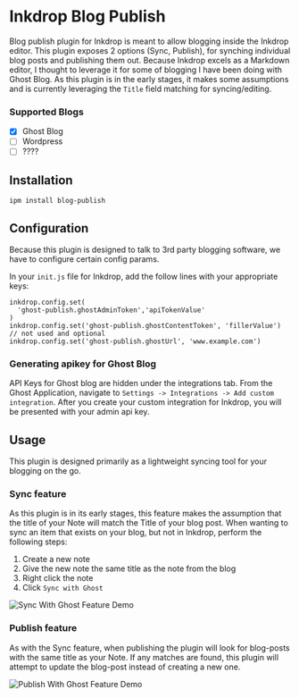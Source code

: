 # Inkdrop Blog Publish

Blog publish plugin for Inkdrop is meant to allow blogging inside the Inkdrop editor. This plugin exposes 2 options (Sync, Publish), for synching individual blog posts and publishing them out. Because Inkdrop excels as a Markdown editor, I thought to leverage it for some of blogging I have been doing with Ghost Blog. As this plugin is in the early stages, it makes some assumptions and is currently leveraging the `Title` field matching for syncing/editing.

### Supported Blogs

- [x] Ghost Blog
- [ ] Wordpress
- [ ] ????

## Installation

```
ipm install blog-publish
```

## Configuration

Because this plugin is designed to talk to 3rd party blogging software, we have to configure certain config params.

In your `init.js` file for Inkdrop, add the follow lines with your appropriate keys:

```
inkdrop.config.set(
  'ghost-publish.ghostAdminToken','apiTokenValue'
)
inkdrop.config.set('ghost-publish.ghostContentToken', 'fillerValue') // not used and optional
inkdrop.config.set('ghost-publish.ghostUrl', 'www.example.com')
```

### Generating apikey for Ghost Blog

API Keys for Ghost blog are hidden under the integrations tab. From the Ghost Application, navigate to `Settings -> Integrations -> Add custom integration`. After you create your custom integration for Inkdrop, you will be presented with your admin api key.

## Usage

This plugin is designed primarily as a lightweight syncing tool for your blogging on the go.

### Sync feature

As this plugin is in its early stages, this feature makes the assumption that the title of your Note will match the Title of your blog post. When wanting to sync an item that exists on your blog, but not in Inkdrop, perform the following steps:

1. Create a new note
2. Give the new note the same title as the note from the blog
3. Right click the note
4. Click `Sync with Ghost`

![Sync With Ghost Feature Demo](https://raw.githubusercontent.com/goldsziggy/gifs/master/inkdrop/SyncWithGhost.gif)

### Publish feature

As with the Sync feature, when publishing the plugin will look for blog-posts with the same title as your Note. If any matches are found, this plugin will attempt to update the blog-post instead of creating a new one.

![Publish With Ghost Feature Demo](https://raw.githubusercontent.com/goldsziggy/gifs/master/inkdrop/PublishWithGhost.gif)

